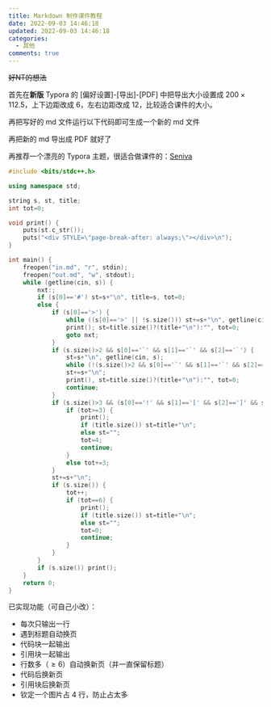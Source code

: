 ```yaml
---
title: Markdown 制作课件教程
date: 2022-09-03 14:46:18
updated: 2022-09-03 14:46:18
categories:
  - 其他
comments: true
---
```

~~好NT的想法~~

首先在**新版** Typora 的 [偏好设置]-[导出]-[PDF] 中把导出大小设置成 $200\times112.5$，上下边距改成 $6$，左右边距改成 $12$，比较适合课件的大小。

再把写好的 md 文件运行以下代码即可生成一个新的 md 文件

再把新的 md 导出成 PDF 就好了

再推荐一个漂亮的 Typora 主题，很适合做课件的：[Seniva](https://theme.typoraio.cn/theme/Seniva/)

```cpp
#include <bits/stdc++.h>

using namespace std;

string s, st, title;
int tot=0;

void print() {
	puts(st.c_str());
	puts("<div STYLE=\"page-break-after: always;\"></div>\n");
}

int main() {
	freopen("in.md", "r", stdin);
	freopen("out.md", "w", stdout);
	while (getline(cin, s)) {
		nxt:;
		if (s[0]=='#') st=s+"\n", title=s, tot=0;
		else {
			if (s[0]=='>') {
				while ((s[0]=='>' || !s.size())) st+=s+"\n", getline(cin, s);
				print(); st=title.size()?(title+"\n"):"", tot=0;
				goto nxt;
			}
			if (s.size()>2 && s[0]=='`' && s[1]=='`' && s[2]=='`') {
				st=s+"\n", getline(cin, s);
				while (!(s.size()>2 && s[0]=='`' && s[1]=='`' && s[2]=='`')) st+=s+"\n", getline(cin, s);
				st+=s+"\n";
				print(), st=title.size()?(title+"\n"):"", tot=0;
				continue;
			}
			if (s.size()>3 && (s[0]=='!' && s[1]=='[' && s[2]==']' && s[3]=='(' || s[0]=='<' && s[1]=='i' && s[2]=='m' && s[3]=='g')) {
				if (tot>=3) {
					print();
					if (title.size()) st=title+"\n";
					else st="";
					tot=4;
					continue;
				}
				else tot+=3;
			}
			st+=s+"\n";
			if (s.size()) {
				tot++;
				if (tot==6) {
					print();
					if (title.size()) st=title+"\n";
					else st="";
					tot=0;
					continue;
				}
			}
		}
		if (s.size()) print();
	}
	return 0;
}
```

已实现功能（可自己小改）：

- 每次只输出一行
- 遇到标题自动换页
- 代码块一起输出
- 引用块一起输出
- 行数多（$\ge 6$）自动换新页（并一直保留标题）
- 代码后换新页
- 引用块后换新页
- 钦定一个图片占 4 行，防止占太多